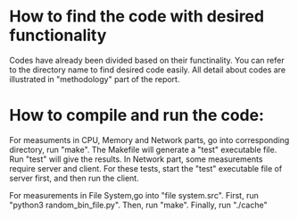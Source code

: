 # How to find the code with desired functionality
Codes have already been divided based on their functinality. You can refer to the directory name to find desired code easily. All detail about codes are illustrated in "methodology" part of the report.

# How to compile and run the code:
For measuments in CPU, Memory and Network parts, go into corresponding directory, run "make". The Makefile will generate a "test" executable file. Run "test" will give the results. In Network part, some measurements require server and client. For these tests, start the "test" executable file of server first, and then run the client.

For measurements in File System,go into "file system.src". First, run "python3 random_bin_file.py". Then, run "make". Finally, run "./cache"
